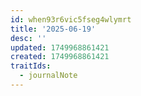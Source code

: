 ```yaml
---
id: when93r6vic5fseg4wlymrt
title: '2025-06-19'
desc: ''
updated: 1749968861421
created: 1749968861421
traitIds:
  - journalNote
---
```

